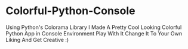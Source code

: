 # Colorful-Python-Console
Using Python's Colorama Library I Made A Pretty Cool Looking Colorful Python App in Console Environment Play With It Change It To Your Own Liking And Get Creative :)
